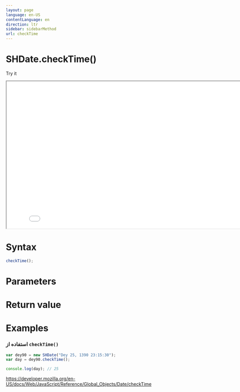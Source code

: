 ```yaml
---
layout: page
language: en-US
contentLanguage: en
direction: ltr
sidebar: sidebarMethod
url: checkTime
---
```


# SHDate.checkTime()

Try it

<iframe style="width: 830px; height: 460px;" src="/SHDateTime-js/examples/live.html?function=checkTime" title="MDN Web Docs Interactive Example" loading="lazy"></iframe>
<br/>

# Syntax

```js
checkTime();
```

# Parameters

# Return value

# Examples

### استفاده از <code dir="ltr">checkTime()</code>

```js
var dey90 = new SHDate("Dey 25, 1390 23:15:30");
var day = dey90.checkTime();

console.log(day); // 25
```

https://developer.mozilla.org/en-US/docs/Web/JavaScript/Reference/Global_Objects/Date/checkTime
